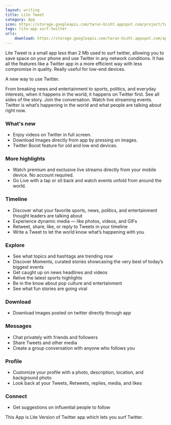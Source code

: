 ```yaml
---
layout: writing
title: Lite Tweet
category: App
icon: https://storage.googleapis.com/tarun-bisht.appspot.com/project/twitter-lite3777169d23d2d80b
tags: lite-app surf-twitter
urls:
    download: https://storage.googleapis.com/tarun-bisht.appspot.com/apps/lite-tweet1.13949e4a8dfcff6b1.apk
---
```


Lite Tweet  is a small app less than 2 Mb used to surf twitter, allowing you to save space on your phone and use Twitter in any network conditions. It has all the features like a Twitter app in a more efficient way with less compromise in quality. Really useful for low-end devices.

A new way to use Twitter.

From breaking news and entertainment to sports, politics, and everyday interests, when it happens in the world, it happens on Twitter first. See all sides of the story. Join the conversation. Watch live streaming events. Twitter is what’s happening in the world and what people are talking about right now.

### What's new

- Enjoy videos on Twitter in full screen.
- Download Images directly from app by pressing on images.
- Twitter Boost feature for old and low end devices.

### More highlights

- Watch premium and exclusive live streams directly from your mobile device. No account required.  
- Go Live with a tap or sit back and watch events unfold from around the world.

### Timeline

- Discover what your favorite sports, news, politics, and entertainment thought leaders are talking about  
- Experience dynamic media — like photos, videos, and GIFs  
- Retweet, share, like, or reply to Tweets in your timeline  
- Write a Tweet to let the world know what’s happening with you

### Explore

- See what topics and hashtags are trending now  
- Discover Moments, curated stories showcasing the very best of today’s biggest events  
- Get caught up on news headlines and videos  
- Relive the latest sports highlights  
- Be in the know about pop culture and entertainment  
- See what fun stories are going viral

### Download

- Download images posted on twitter directly through app

### Messages

- Chat privately with friends and followers  
- Share Tweets and other media  
- Create a group conversation with anyone who follows you

### Profile

- Customize your profile with a photo, description, location, and background photo  
- Look back at your Tweets, Retweets, replies, media, and likes

### Connect

- Get suggestions on influential people to follow  

This App is Lite Version of Twitter app which lets you surf Twitter.